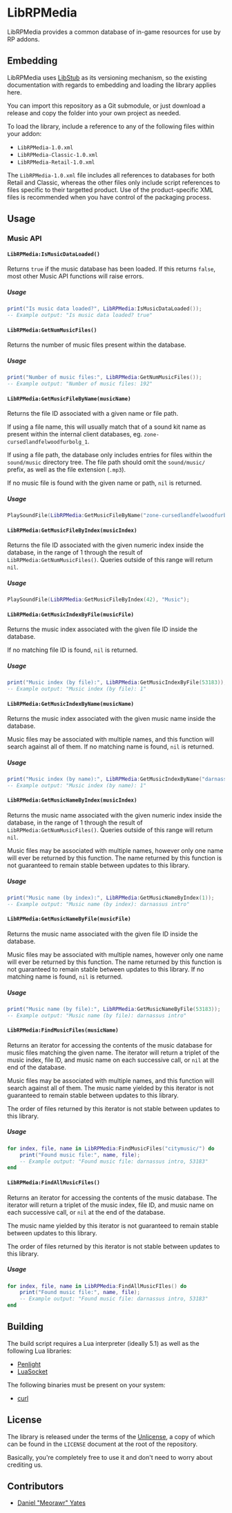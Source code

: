 # LibRPMedia

LibRPMedia provides a common database of in-game resources for use by RP addons.

## Embedding

LibRPMedia uses [LibStub](https://www.curseforge.com/wow/addons/libstub) as its versioning mechanism, so the existing documentation with regards to embedding and loading the library applies here.

You can import this repository as a Git submodule, or just download a release and copy the folder into your own project as needed.

To load the library, include a reference to any of the following files within your addon:

 * `LibRPMedia-1.0.xml`
 * `LibRPMedia-Classic-1.0.xml`
 * `LibRPMedia-Retail-1.0.xml`

The `LibRPMedia-1.0.xml` file includes all references to databases for both Retail and Classic, whereas the other files only include script references to files specific to their targetted product. Use of the product-specific XML files is recommended when you have control of the packaging process.

## Usage

### Music API

#### `LibRPMedia:IsMusicDataLoaded()`

Returns `true` if the music database has been loaded. If this returns `false`, most other Music API functions will raise errors.

##### Usage

```lua
print("Is music data loaded?", LibRPMedia:IsMusicDataLoaded());
-- Example output: "Is music data loaded? true"
```

#### `LibRPMedia:GetNumMusicFiles()`

Returns the number of music files present within the database.

##### Usage

```lua
print("Number of music files:", LibRPMedia:GetNumMusicFiles());
-- Example output: "Number of music files: 192"
```

#### `LibRPMedia:GetMusicFileByName(musicName)`

Returns the file ID associated with a given name or file path.

If using a file name, this will usually match that of a sound kit name as present within the internal client databases, eg. `zone-cursedlandfelwoodfurbolg_1`.

If using a file path, the database only includes entries for files within the `sound/music` directory tree. The file path should omit the `sound/music/` prefix, as well as the file extension (`.mp3`).

If no music file is found with the given name or path, `nil` is returned.

##### Usage

```lua
PlaySoundFile(LibRPMedia:GetMusicFileByName("zone-cursedlandfelwoodfurbolg_1"), "Music");
```

#### `LibRPMedia:GetMusicFileByIndex(musicIndex)`

Returns the file ID associated with the given numeric index inside the database, in the range of 1 through the result of `LibRPMedia:GetNumMusicFiles()`. Queries outside of this range will return `nil`.

##### Usage

```lua
PlaySoundFile(LibRPMedia:GetMusicFileByIndex(42), "Music");
```

#### `LibRPMedia:GetMusicIndexByFile(musicFile)`

Returns the music index associated with the given file ID inside the database.

If no matching file ID is found, `nil` is returned.

##### Usage

```lua
print("Music index (by file):", LibRPMedia:GetMusicIndexByFile(53183));
-- Example output: "Music index (by file): 1"
```

#### `LibRPMedia:GetMusicIndexByName(musicName)`

Returns the music index associated with the given music name inside the database.

Music files may be associated with multiple names, and this function will search against all of them. If no matching name is found, `nil` is returned.

##### Usage

```lua
print("Music index (by name):", LibRPMedia:GetMusicIndexByName("darnassus intro"));
-- Example output: "Music index (by name): 1"
```

#### `LibRPMedia:GetMusicNameByIndex(musicIndex)`

Returns the music name associated with the given numeric index inside the database, in the range of 1 through the result of `LibRPMedia:GetNumMusicFiles()`. Queries outside of this range will return `nil`.

Music files may be associated with multiple names, however only one name will ever be returned by this function. The name returned by this function is not guaranteed to remain stable between updates to this library.

##### Usage

```lua
print("Music name (by index):", LibRPMedia:GetMusicNameByIndex(1));
-- Example output: "Music name (by index): darnassus intro"
```

#### `LibRPMedia:GetMusicNameByFile(musicFile)`

Returns the music name associated with the given file ID inside the database.

Music files may be associated with multiple names, however only one name will ever be returned by this function. The name returned by this function is not guaranteed to remain stable between updates to this library. If no matching name is found, `nil` is returned.

##### Usage

```lua
print("Music name (by file):", LibRPMedia:GetMusicNameByFile(53183));
-- Example output: "Music name (by file): darnassus intro"
```

#### `LibRPMedia:FindMusicFiles(musicName)`

Returns an iterator for accessing the contents of the music database for music files matching the given name. The iterator will return a triplet of the music index, file ID, and music name on each successive call, or `nil` at the end of the database.

Music files may be associated with multiple names, and this function will search against all of them. The music name yielded by this iterator is not guaranteed to remain stable between updates to this library.

The order of files returned by this iterator is not stable between updates to this library.

##### Usage

```lua
for index, file, name in LibRPMedia:FindMusicFiles("citymusic/") do
    print("Found music file:", name, file);
    -- Example output: "Found music file: darnassus intro, 53183"
end
```

#### `LibRPMedia:FindAllMusicFiles()`

Returns an iterator for accessing the contents of the music database. The iterator will return a triplet of the music index, file ID, and music name on each successive call, or `nil` at the end of the database.

The music name yielded by this iterator is not guaranteed to remain stable between updates to this library.

The order of files returned by this iterator is not stable between updates to this library.

##### Usage

```lua
for index, file, name in LibRPMedia:FindAllMusicFIles() do
    print("Found music file:", name, file);
    -- Example output: "Found music file: darnassus intro, 53183"
end
```

## Building

The build script requires a Lua interpreter (ideally 5.1) as well as the following Lua libraries:

 * [Penlight](https://github.com/stevedonovan/Penlight)
 * [LuaSocket](http://w3.impa.br/~diego/software/luasocket/)

The following binaries must be present on your system:

 * [curl](https://curl.haxx.se/)

## License

The library is released under the terms of the [Unlicense](https://unlicense.org/), a copy of which can be found in the `LICENSE` document at the root of the repository.

Basically, you're completely free to use it and don't need to worry about crediting us.

## Contributors

* [Daniel "Meorawr" Yates](https://github.com/meorawr)
